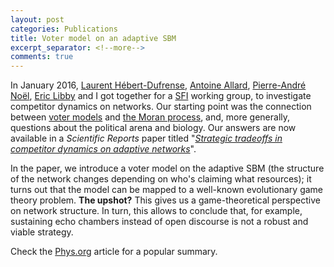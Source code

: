 ```yaml
---
layout: post
categories: Publications
title: Voter model on an adaptive SBM
excerpt_separator: <!--more-->
comments: true
---
```


In January 2016, [Laurent Hébert-Dufrense](http://laurenthebertdufresne.github.io/), [Antoine Allard](http://antoineallard.github.io/), [Pierre-André Noël](https://scholar.google.com/citations?user=FxU9cG0AAAAJ), [Eric Libby](http://ericlibby.github.io/) and I got together for a [SFI](https://www.santafe.edu/) working group, to investigate competitor dynamics on networks.
Our starting point was the connection between [voter models](https://en.wikipedia.org/wiki/Voter_model) and [the Moran process](https://en.wikipedia.org/wiki/Moran_process), and, more generally, questions about the political arena and biology.
Our answers are now available in a *Scientific Reports* paper titled "[_Strategic tradeoffs in competitor dynamics on adaptive networks_](http://dx.doi.org/10.1038/s41598-017-07621-x)".

In the paper, we introduce a voter model on the adaptive SBM (the structure of the network changes depending on who's claiming what resources); it turns out that the model can be mapped to a well-known evolutionary game theory problem.
**The upshot?** This gives us a game-theoretical perspective on network structure.
In turn, this allows to conclude that, for example, sustaining echo chambers instead of open discourse is  not a robust and viable strategy.

<!--more-->
Check the [Phys.org](https://phys.org/news/2017-08-algae-political-strategy.html) article for a popular summary.
